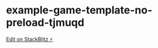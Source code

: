 # example-game-template-no-preload-tjmuqd

[Edit on StackBlitz ⚡️](https://stackblitz.com/edit/example-game-template-no-preload-tjmuqd)
